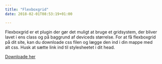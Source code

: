 ```yaml
---
title: "Flexboxgrid"
date: 2018-02-01T08:53:19+01:00

---
```



Flexboxgrid er et plugin der gør det muligt at bruge et gridsystem, der bliver lavet i ens class og på baggrund af deviceds størrelse. For at få flexboxgrid på dit site, kan du downloade css filen og lægge den ind i din mappe med alt css. Husk at sætte link ind til stylesheetet i dit head. 

<a href="https://github.com/kristoferjoseph/flexboxgrid 
" class="btn">Downloade her</a>
